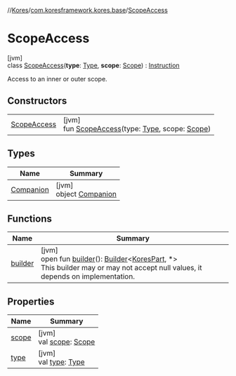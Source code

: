 //[Kores](../../../index.md)/[com.koresframework.kores.base](../index.md)/[ScopeAccess](index.md)

# ScopeAccess

[jvm]\
class [ScopeAccess](index.md)(**type**: [Type](https://docs.oracle.com/javase/8/docs/api/java/lang/reflect/Type.html), **scope**: [Scope](../-scope/index.md)) : [Instruction](../../com.koresframework.kores/-instruction/index.md)

Access to an inner or outer scope.

## Constructors

| | |
|---|---|
| [ScopeAccess](-scope-access.md) | [jvm]<br>fun [ScopeAccess](-scope-access.md)(type: [Type](https://docs.oracle.com/javase/8/docs/api/java/lang/reflect/Type.html), scope: [Scope](../-scope/index.md)) |

## Types

| Name | Summary |
|---|---|
| [Companion](-companion/index.md) | [jvm]<br>object [Companion](-companion/index.md) |

## Functions

| Name | Summary |
|---|---|
| [builder](../../com.koresframework.kores/-kores-part/builder.md) | [jvm]<br>open fun [builder](../../com.koresframework.kores/-kores-part/builder.md)(): [Builder](../../com.koresframework.kores.builder/-builder/index.md)<[KoresPart](../../com.koresframework.kores/-kores-part/index.md), *><br>This builder may or may not accept null values, it depends on implementation. |

## Properties

| Name | Summary |
|---|---|
| [scope](scope.md) | [jvm]<br>val [scope](scope.md): [Scope](../-scope/index.md) |
| [type](type.md) | [jvm]<br>val [type](type.md): [Type](https://docs.oracle.com/javase/8/docs/api/java/lang/reflect/Type.html) |

